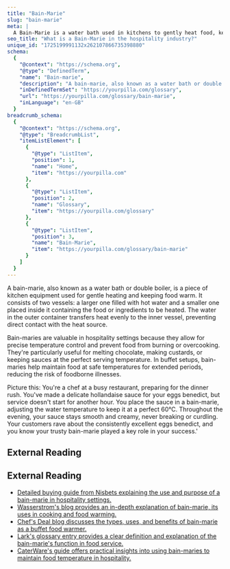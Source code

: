 ```yaml
---
title: "Bain-Marie"
slug: "bain-marie"
meta: |
  A Bain-Marie is a water bath used in kitchens to gently heat food, keeping it warm without burning. It’s ideal for sauces, soups, and delicate dishes.
seo_title: "What is a Bain-Marie in the hospitality industry?"
unique_id: "1725199991132x262107866735398880"
schema:
  {
    "@context": "https://schema.org",
    "@type": "DefinedTerm",
    "name": "Bain-marie",
    "description": "A bain-marie, also known as a water bath or double boiler, is a piece of kitchen equipment used for gentle heating and keeping food warm. It consists of two vessels: a larger one filled with hot water and a smaller one placed inside it containing the food or ingredients to be heated, with the outer water bath transferring heat evenly to prevent direct contact with the heat source.",
    "inDefinedTermSet": "https://yourpilla.com/glossary",
    "url": "https://yourpilla.com/glossary/bain-marie",
    "inLanguage": "en-GB"
  }
breadcrumb_schema:
  {
    "@context": "https://schema.org",
    "@type": "BreadcrumbList",
    "itemListElement": [
      {
        "@type": "ListItem",
        "position": 1,
        "name": "Home",
        "item": "https://yourpilla.com"
      },
      {
        "@type": "ListItem",
        "position": 2,
        "name": "Glossary",
        "item": "https://yourpilla.com/glossary"
      },
      {
        "@type": "ListItem",
        "position": 3,
        "name": "Bain-Marie",
        "item": "https://yourpilla.com/glossary/bain-marie"
      }
    ]
  }
---
```


A bain-marie, also known as a water bath or double boiler, is a piece of kitchen equipment used for gentle heating and keeping food warm. It consists of two vessels: a larger one filled with hot water and a smaller one placed inside it containing the food or ingredients to be heated. The water in the outer container transfers heat evenly to the inner vessel, preventing direct contact with the heat source.

Bain-maries are valuable in hospitality settings because they allow for precise temperature control and prevent food from burning or overcooking. They're particularly useful for melting chocolate, making custards, or keeping sauces at the perfect serving temperature. In buffet setups, bain-maries help maintain food at safe temperatures for extended periods, reducing the risk of foodborne illnesses.

Picture this: You're a chef at a busy restaurant, preparing for the dinner rush. You've made a delicate hollandaise sauce for your eggs benedict, but service doesn't start for another hour. You place the sauce in a bain-marie, adjusting the water temperature to keep it at a perfect 60°C. Throughout the evening, your sauce stays smooth and creamy, never breaking or curdling. Your customers rave about the consistently excellent eggs benedict, and you know your trusty bain-marie played a key role in your success.'

## External Reading



## External Reading

*   [Detailed buying guide from Nisbets explaining the use and purpose of a bain-marie in hospitality settings.](https://www.nisbets.co.uk/bain-marie-buying-guide)
*   [Wasserstrom's blog provides an in-depth explanation of bain-marie, its uses in cooking and food warming.](https://www.wasserstrom.com/blog/2018/10/05/bain-marie-explained/)
*   [Chef's Deal blog discusses the types, uses, and benefits of bain-marie as a buffet food warmer.](https://www.chefsdeal.com/blog/bain-marie-buffet-food-warmer)
*   [Lark's glossary entry provides a clear definition and explanation of the bain-marie's function in food service.](https://www.larksuite.com/en_us/topics/food-and-beverage-glossary/bain-marie)
*   [CaterWare's guide offers practical insights into using bain-maries to maintain food temperature in hospitality.](https://www.caterware.com.au/the-ultimate-guide-to-bain-maries-how-to-keep-food-warm/)